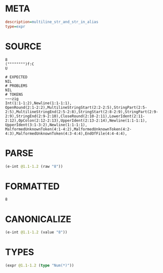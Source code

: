 # META
~~~ini
description=multiline_str_and_str_in_alias
type=expr
~~~
# SOURCE
~~~roc
8
("""""""")f:C
U
~~~
~~~
# EXPECTED
NIL
# PROBLEMS
NIL
# TOKENS
~~~zig
Int(1:1-1:2),Newline(1:1-1:1),
OpenRound(2:1-2:2),MultilineStringStart(2:2-2:5),StringPart(2:5-2:5),MultilineStringEnd(2:5-2:8),StringStart(2:8-2:9),StringPart(2:9-2:9),StringEnd(2:9-2:10),CloseRound(2:10-2:11),LowerIdent(2:11-2:12),OpColon(2:12-2:13),UpperIdent(2:13-2:14),Newline(1:1-1:1),
UpperIdent(3:1-3:2),Newline(1:1-1:1),
MalformedUnknownToken(4:1-4:2),MalformedUnknownToken(4:2-4:3),MalformedUnknownToken(4:3-4:4),EndOfFile(4:4-4:4),
~~~
# PARSE
~~~clojure
(e-int @1.1-1.2 (raw "8"))
~~~
# FORMATTED
~~~roc
8
~~~
# CANONICALIZE
~~~clojure
(e-int @1.1-1.2 (value "8"))
~~~
# TYPES
~~~clojure
(expr @1.1-1.2 (type "Num(*)"))
~~~
